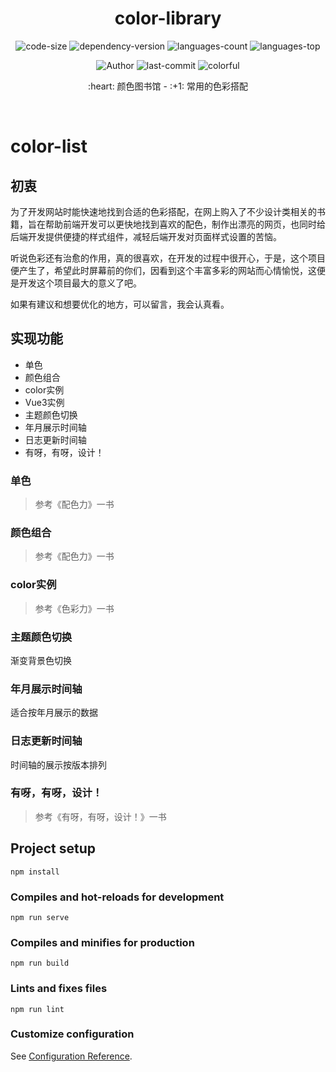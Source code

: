 <div align="center">
  <h1>color-library</h1>
  
  <p>
    <img src="https://img.shields.io/github/languages/code-size/Ritusan/color-library" alt="code-size" />
    <img src="https://img.shields.io/github/package-json/dependency-version/Ritusan/color-library/vue?color=brightgreen" alt="dependency-version" />
    <img src="https://img.shields.io/github/languages/count/Ritusan/color-library" alt="languages-count" />
    <img src="https://img.shields.io/github/languages/top/Ritusan/color-library?color=yellow" alt="languages-top" />
<!--     <img src="https://img.shields.io/github/package-json/v/Ritusan/color-library" alt="version" /> -->
  </p>
  <p>
    <img src="https://img.shields.io/badge/Author-Ritusan-orange" alt="Author" />
    <img src="https://img.shields.io/github/last-commit/Ritusan/color-library" alt="last-commit" />
    <img src="https://img.shields.io/badge/-colorful-%23e66563" alt="colorful" />
  </p>
  
  <p>:heart: 颜色图书馆 - :+1: 常用的色彩搭配</p>
  <p><i></i></p>
</div>

<br />

# color-list

## 初衷

为了开发网站时能快速地找到合适的色彩搭配，在网上购入了不少设计类相关的书籍，旨在帮助前端开发可以更快地找到喜欢的配色，制作出漂亮的网页，也同时给后端开发提供便捷的样式组件，减轻后端开发对页面样式设置的苦恼。

听说色彩还有治愈的作用，真的很喜欢，在开发的过程中很开心，于是，这个项目便产生了，希望此时屏幕前的你们，因看到这个丰富多彩的网站而心情愉悦，这便是开发这个项目最大的意义了吧。

如果有建议和想要优化的地方，可以留言，我会认真看。

## 实现功能
- 单色
- 颜色组合
- color实例
- Vue3实例
- 主题颜色切换
- 年月展示时间轴
- 日志更新时间轴
- 有呀，有呀，设计！

### 单色

> 参考《配色力》一书
### 颜色组合

> 参考《配色力》一书
### color实例

> 参考《色彩力》一书

### 主题颜色切换

渐变背景色切换

### 年月展示时间轴

适合按年月展示的数据

### 日志更新时间轴

时间轴的展示按版本排列

### 有呀，有呀，设计！

> 参考《有呀，有呀，设计！》一书
## Project setup
```
npm install
```

### Compiles and hot-reloads for development
```
npm run serve
```

### Compiles and minifies for production
```
npm run build
```

### Lints and fixes files
```
npm run lint
```

### Customize configuration
See [Configuration Reference](https://cli.vuejs.org/config/).
